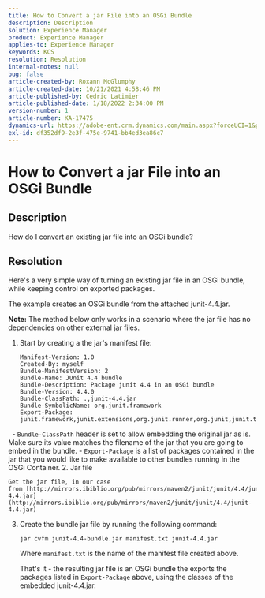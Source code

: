 ```yaml
---
title: How to Convert a jar File into an OSGi Bundle
description: Description
solution: Experience Manager
product: Experience Manager
applies-to: Experience Manager
keywords: KCS
resolution: Resolution
internal-notes: null
bug: false
article-created-by: Roxann McGlumphy
article-created-date: 10/21/2021 4:58:46 PM
article-published-by: Cedric Latimier
article-published-date: 1/18/2022 2:34:00 PM
version-number: 1
article-number: KA-17475
dynamics-url: https://adobe-ent.crm.dynamics.com/main.aspx?forceUCI=1&pagetype=entityrecord&etn=knowledgearticle&id=94505726-9032-ec11-b6e5-000d3a5ba97a
exl-id: df352df9-2e3f-475e-9741-bb4ed3ea86c7
---
```

# How to Convert a jar File into an OSGi Bundle

## Description


How do I convert an existing jar file into an OSGi bundle?


## Resolution


Here's a very simple way of turning an existing jar file in an OSGi bundle, while keeping control on exported packages.

The example creates an OSGi bundle from the attached junit-4.4.jar.

<b>Note:</b> The method below only works in a scenario where the jar file has no dependencies on other external jar files.



1. Start by creating a the jar's manifest file:

    ```
    Manifest-Version: 1.0
    Created-By: myself
    Bundle-ManifestVersion: 2
    Bundle-Name: JUnit 4.4 bundle
    Bundle-Description: Package junit 4.4 in an OSGi bundle
    Bundle-Version: 4.4.0
    Bundle-ClassPath: .,junit-4.4.jar
    Bundle-SymbolicName: org.junit.framework
    Export-Package: junit.framework,junit.extensions,org.junit.runner,org.junit,junit.textui
    ```

 
    - `Bundle-ClassPath` header is set to allow embedding the original jar as is. Make sure its value matches the filename of the jar that you are going to embed in the bundle.
    - `Export-Package` is a list of packages contained in the jar that you would like to make available to other bundles running in the OSGi Container.
2. Jar file

    Get the jar file, in our case from [http://mirrors.ibiblio.org/pub/mirrors/maven2/junit/junit/4.4/junit-4.4.jar](http://mirrors.ibiblio.org/pub/mirrors/maven2/junit/junit/4.4/junit-4.4.jar)
3. Create the bundle jar file by running the following command:


    ```
    jar cvfm junit-4.4-bundle.jar manifest.txt junit-4.4.jar
    ```



    Where `manifest.txt` is the name of the manifest file created above.

    

    That's it - the resulting jar file is an OSGi bundle the exports the packages listed in `Export-Package` above, using the classes of the embedded junit-4.4.jar.
